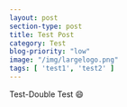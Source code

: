 ```yaml
---
layout: post
section-type: post
title: Test Post
category: Test
blog-priority: "low"
image: "/img/largelogo.png"
tags: [ 'test1', 'test2' ]
---
```

Test-Double Test
:smile: